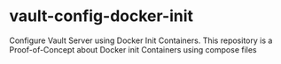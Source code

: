 # vault-config-docker-init
Configure Vault Server using Docker Init Containers. This repository is a Proof-of-Concept about Docker init Containers using compose files

